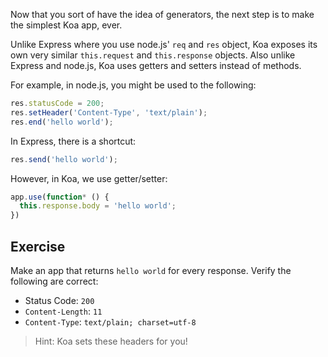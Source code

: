 
Now that you sort of have the idea of generators,
the next step is to make the simplest Koa app, ever.

Unlike Express where you use node.js' `req` and `res` object,
Koa exposes its own very similar `this.request` and `this.response` objects.
Also unlike Express and node.js,
Koa uses getters and setters instead of methods.

For example,
in node.js, you might be used to the following:

```js
res.statusCode = 200;
res.setHeader('Content-Type', 'text/plain');
res.end('hello world');
```

In Express, there is a shortcut:

```js
res.send('hello world');
```

However, in Koa, we use getter/setter:

```js
app.use(function* () {
  this.response.body = 'hello world';
})
```

## Exercise

Make an app that returns `hello world` for every response.
Verify the following are correct:

- Status Code: `200`
- `Content-Length`: `11`
- `Content-Type`: `text/plain; charset=utf-8`

> Hint: Koa sets these headers for you!
